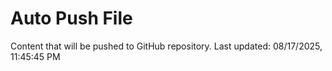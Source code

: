 # Auto Push File

Content that will be pushed to GitHub repository.
Last updated: 08/17/2025, 11:45:45 PM